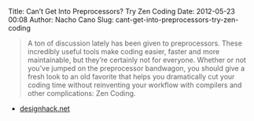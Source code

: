 Title: Can’t Get Into Preprocessors? Try Zen Coding
Date: 2012-05-23 00:08
Author: Nacho Cano
Slug: cant-get-into-preprocessors-try-zen-coding

> A ton of discussion lately has been given to preprocessors. These
> incredibly useful tools make coding easier, faster and more
> maintainable, but they’re certainly not for everyone. Whether or not
> you’ve jumped on the preprocessor bandwagon, you should give a fresh
> look to an old favorite that helps you dramatically cut your coding
> time without reinventing your workflow with compilers and other
> complications: Zen Coding.

- [designhack.net][]

  [designhack.net]: http://designshack.net/articles/css/cant-get-into-preprocessors-try-zen-coding/
    "Can't Get Into Preprocessors? Try Zen Coding"
